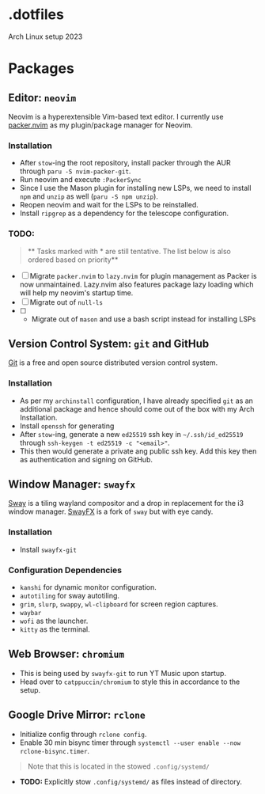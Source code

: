 # .dotfiles
Arch Linux setup 2023

# Packages
## Editor: `neovim`
Neovim is a hyperextensible Vim-based text editor. I currently use [packer.nvim](https://github.com/wbthomason/packer.nvim) as my plugin/package manager for Neovim.
### Installation
- After `stow`-ing the root repository, install packer through the AUR through `paru -S nvim-packer-git`.
- Run neovim and execute `:PackerSync`
- Since I use the Mason plugin for installing new LSPs, we need to install `npm` and `unzip` as well (`paru -S npm unzip`).
- Reopen neovim and wait for the LSPs to be reinstalled.
- Install `ripgrep` as a dependency for the telescope configuration.

### TODO:
> ** Tasks marked with * are still tentative. The list below is also ordered based on priority**
- [ ] Migrate `packer.nvim` to `lazy.nvim` for plugin management as Packer is now unmaintained. Lazy.nvim also features package lazy loading which will help my neovim's startup time. 
- [ ] Migrate out of `null-ls`
- [ ] * Migrate out of `mason` and use a bash script instead for installing LSPs

## Version Control System: `git` and GitHub
[Git](https://github.com/wbthomason/packer.nvim) is a free and open source distributed version control system. 
### Installation
- As per my `archinstall` configuration, I have already specified `git` as an additional package and hence should come out of the box with my Arch Installation.
- Install `openssh` for generating 
- After `stow`-ing, generate a new `ed25519` ssh key in `~/.ssh/id_ed25519` through `ssh-keygen -t ed25519 -c "<email>"`.
- This then would generate a private ang public ssh key. Add this key then as authentication and signing on GitHub.

## Window Manager: `swayfx`
[Sway](https://swaywm.org/) is a tiling wayland compositor and a drop in replacement for the i3 window manager.
[SwayFX](https://swaywm.org/) is a fork of `sway` but with eye candy.
### Installation
- Install `swayfx-git`
### Configuration Dependencies
- `kanshi` for dynamic monitor configuration.
- `autotiling` for sway autotiling.
- `grim`, `slurp`, `swappy`, `wl-clipboard` for screen region captures.
- `waybar`
- `wofi` as the launcher.
- `kitty` as the terminal.

## Web Browser: `chromium`
- This is being used by `swayfx-git` to run YT Music upon startup.
- Head over to `catppuccin/chromium` to style this in accordance to the setup.

## Google Drive Mirror: `rclone`
- Initialize config through `rclone config`.
- Enable 30 min bisync timer through `systemctl --user enable --now rclone-bisync.timer`.
> Note that this is located in the stowed `.config/systemd/`
- **TODO:** Explicitly stow `.config/systemd/` as files instead of directory.
